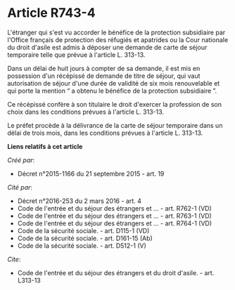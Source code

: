 # Article R743-4

L'étranger qui s'est vu accorder le bénéfice de la protection subsidiaire par l'Office français de protection des réfugiés et
apatrides ou la Cour nationale du droit d'asile est admis à déposer une demande de carte de séjour temporaire telle que
prévue à l'article L. 313-13. 

Dans un délai de huit jours à compter de sa demande, il est mis en possession d'un récépissé de demande de titre de séjour,
qui vaut autorisation de séjour d'une durée de validité de six mois renouvelable et qui porte la mention “ a obtenu le
bénéfice de la protection subsidiaire ”. 

Ce récépissé confère à son titulaire le droit d'exercer la profession de son choix dans les conditions prévues à l'article L.
313-13. 

Le préfet procède à la délivrance de la carte de séjour temporaire dans un délai de trois mois, dans les conditions prévues à
l'article L. 313-13.

**Liens relatifs à cet article**

_Créé par_:

  - Décret n°2015-1166 du 21 septembre 2015 - art. 19

_Cité par_:

  - Décret n°2016-253 du 2 mars 2016 - art. 4
  - Code de l'entrée et du séjour des étrangers et ... - art. R762-1 (VD)
  - Code de l'entrée et du séjour des étrangers et ... - art. R763-1 (VD)
  - Code de l'entrée et du séjour des étrangers et ... - art. R764-1 (VD)
  - Code de la sécurité sociale. - art. D115-1 (VD)
  - Code de la sécurité sociale. - art. D161-15 (Ab)
  - Code de la sécurité sociale. - art. D512-1 (V)

_Cite_:

  - Code de l'entrée et du séjour des étrangers et du droit d'asile. - art. L313-13
